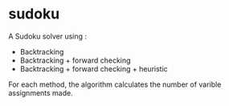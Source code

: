 # sudoku

A Sudoku solver using :
  - Backtracking
  - Backtracking + forward checking
  - Backtracking + forward checking + heuristic
  
For each method, the algorithm calculates the number of varible assignments made.
